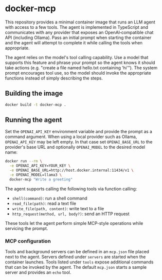 # docker-mcp


This repository provides a minimal container image that runs an LLM agent with access to a few tools. The agent is implemented in TypeScript and communicates with any provider that exposes an OpenAI‑compatible chat API (including Ollama). Pass an initial prompt when starting the container and the agent will attempt to complete it while calling the tools when appropriate.

The agent relies on the model's tool calling capability. Use a model that supports this feature and phrase your prompt so the agent knows it should take actions (e.g. "create a file named hello.txt containing 'hi'"). The system prompt encourages tool use, so the model should invoke the appropriate functions instead of simply describing the steps.


## Building the image

```bash
docker build -t docker-mcp .
```

## Running the agent

Set the `OPENAI_API_KEY` environment variable and provide the prompt as a command argument. When using a local provider such as Ollama, `OPENAI_API_KEY` may be left empty. In that case set `OPENAI_BASE_URL` to the provider's base URL and optionally `OPENAI_MODEL` to the desired model name:


```bash
docker run --rm \
  -e OPENAI_API_KEY=YOUR_KEY \
  -e OPENAI_BASE_URL=http://host.docker.internal:11434/v1 \
  -e OPENAI_MODEL=llama3 \
  docker-mcp "Write a greeting"
```

The agent supports calling the following tools via function calling:

- `shell(command)`: run a shell command
- `read_file(path)`: read a text file
- `write_file(path, content)`: write text to a file
- `http_request(method, url, body?)`: send an HTTP request

These tools let the agent perform simple MCP-style operations while servicing the prompt.

### MCP configuration

Tools and background servers can be defined in an `mcp.json` file placed next to the agent. Servers defined under `servers` are started when the container launches. Tools listed under `tools` expose additional commands that can be invoked by the agent. The default `mcp.json` starts a sample server and provides an `echo` tool.
